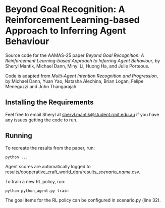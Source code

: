 # Beyond Goal Recognition: A Reinforcement Learning-based Approach to Inferring Agent Behaviour

Source code for the AAMAS-25 paper *Beyond Goal Recognition: A Reinforcement Learning-based Approach to Inferring Agent Behaviour*,
by Sheryl Mantik, Michael Dann, Minyi Li, Huong Ha, and Julie Porteous.

Code is adapted from *Multi-Agent Intention Recognition and Progression*, by Michael Dann, Yuan Yao, Natasha Alechina, Brian Logan, Felipe Meneguzzi and John Thangarajah.

## Installing the Requirements

Feel free to email Sheryl at sheryl.mantik@student.rmit.edu.au if you have any issues getting the code to run.

## Running

To recreate the results from the paper, run:

```python ...```

Agent scores are automatically logged to results/cooperative_craft_world_dqn/results_*scenario_name*.csv.

To train a new RL policy, run:

```python python_agent.py train```

The goal items for the RL policy can be configured in scenario.py (line 32).
